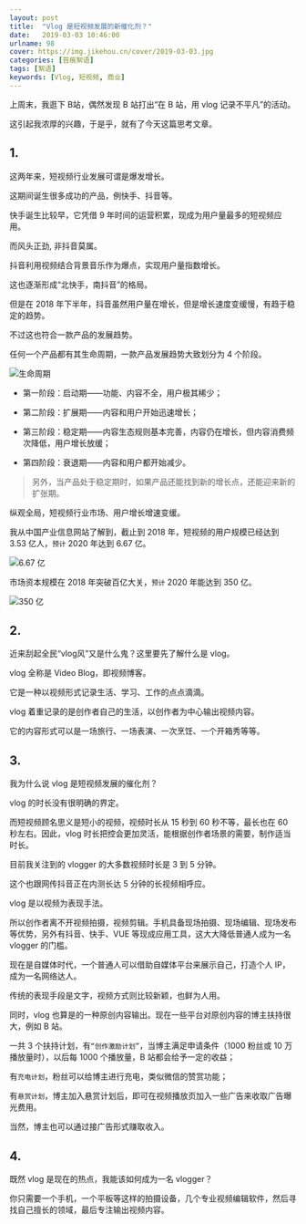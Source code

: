 ```yaml
---
layout: post
title:  "Vlog 是短视频发展的新催化剂？"
date:   2019-03-03 10:46:00
urlname: 98
cover: https://img.jikehou.cn/cover/2019-03-03.jpg
categories: [苔痕絮语]
tags: [絮语]
keywords: [Vlog, 短视频, 商业]
---
```

上周末，我逛下 B站，偶然发现 B 站打出“在 B 站，用 vlog 记录不平凡”的活动。

这引起我浓厚的兴趣，于是乎，就有了今天这篇思考文章。
<!-- more -->
## 1.

这两年来，短视频行业发展可谓是爆发增长。

这期间诞生很多成功的产品，例快手、抖音等。

快手诞生比较早，它凭借 9 年时间的运营积累，现成为用户量最多的短视频应用。

而风头正劲, 非抖音莫属。

抖音利用视频结合背景音乐作为爆点，实现用户量指数增长。

这也逐渐形成“北快手，南抖音”的格局。

但是在 2018 年下半年，抖音虽然用户量在增长，但是增长速度变缓慢，有趋于稳定的趋势。

不过这也符合一款产品的发展趋势。

任何一个产品都有其生命周期，一款产品发展趋势大致划分为 4 个阶段。

![生命周期](https://img.jikehou.cn/img/20190303_1.jpg)


- 第一阶段：启动期——功能、内容不全，用户极其稀少；

- 第二阶段：扩展期——内容和用户开始迅速增长；

- 第三阶段：稳定期——内容生态规则基本完善，内容仍在增长，但内容消费频次降低，用户增长放缓；

- 第四阶段：衰退期——内容和用户都开始减少。

> 另外，当产品处于稳定期时，如果产品还能找到新的增长点，还能迎来新的扩张期。

纵观全局，短视频行业市场、用户增长增速变缓。

我从中国产业信息网站了解到，截止到 2018 年，短视频的用户规模已经达到 3.53 亿人，`预计` 2020 年达到 6.67 亿。

![6.67 亿](https://img.jikehou.cn/img/20190303_2.png)

市场资本规模在 2018 年突破百亿大关，`预计` 2020 年能达到 350 亿。

![350 亿](https://img.jikehou.cn/img/20190303_3.png)


## 2.

近来刮起全民“vlog风”又是什么鬼？这里要先了解什么是 vlog。

vlog 全称是 Video Blog，即视频博客。

它是一种以视频形式记录生活、学习、工作的点点滴滴。

vlog 着重记录的是创作者自己的生活，以创作者为中心输出视频内容。

它的内容形式可以是一场旅行、一场表演、一次烹饪、一个开箱秀等等。

## 3.

我为什么说 vlog 是短视频发展的催化剂？

vlog 的时长没有很明确的界定。

而短视频顾名思义是短小的视频，视频时长从 15 秒到 60 秒不等，最长也在 60 秒左右。因此，vlog 时长把控会更加灵活，能根据创作者场景的需要，制作适当时长。

目前我关注到的 vlogger 的大多数视频时长是 3 到 5 分钟。

这个也跟网传抖音正在内测长达 5 分钟的长视频相呼应。

vlog 是以视频为表现手法。

所以创作者离不开视频拍摄，视频剪辑。手机具备现场拍摄、现场编辑、现场发布等优势，另外有抖音、快手、VUE 等现成应用工具，这大大降低普通人成为一名 vlogger 的门槛。

现在是自媒体时代，一个普通人可以借助自媒体平台来展示自己，打造个人 IP，成为一名网络达人。

传统的表现手段是文字，视频方式则比较新颖，也鲜为人用。

同时，vlog 也算是的一种原创内容输出。现在一些平台对原创内容的博主扶持很大，例如 B 站。

一共 3 个扶持计划，有`“创作激励计划”`，当博主满足申请条件（1000 粉丝或 10 万播放量时），以后每 1000 个播放量，B 站都会给予一定的收益；

有`充电计划`，粉丝可以给博主进行充电，类似微信的赞赏功能；

有`悬赏计划`，博主加入悬赏计划后，即可在视频播放页加入一些广告来收取广告曝光费用。

当然，博主也可以通过接广告形式赚取收入。

## 4.

既然 vlog 是现在的热点，我能该如何成为一名 vlogger？

你只需要一个手机，一个平板等这样的拍摄设备，几个专业视频编辑软件，然后寻找自己擅长的领域，最后专注输出视频内容。


